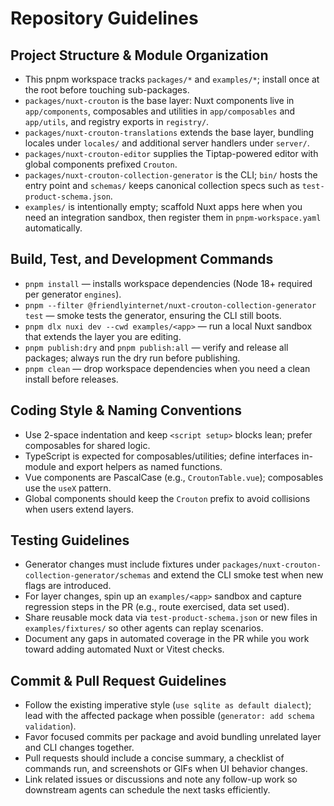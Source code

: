 # Repository Guidelines

## Project Structure & Module Organization
- This pnpm workspace tracks `packages/*` and `examples/*`; install once at the root before touching sub-packages.
- `packages/nuxt-crouton` is the base layer: Nuxt components live in `app/components`, composables and utilities in `app/composables` and `app/utils`, and registry exports in `registry/`.
- `packages/nuxt-crouton-translations` extends the base layer, bundling locales under `locales/` and additional server handlers under `server/`.
- `packages/nuxt-crouton-editor` supplies the Tiptap-powered editor with global components prefixed `Crouton`.
- `packages/nuxt-crouton-collection-generator` is the CLI; `bin/` hosts the entry point and `schemas/` keeps canonical collection specs such as `test-product-schema.json`.
- `examples/` is intentionally empty; scaffold Nuxt apps here when you need an integration sandbox, then register them in `pnpm-workspace.yaml` automatically.

## Build, Test, and Development Commands
- `pnpm install` — installs workspace dependencies (Node 18+ required per generator `engines`).
- `pnpm --filter @friendlyinternet/nuxt-crouton-collection-generator test` — smoke tests the generator, ensuring the CLI still boots.
- `pnpm dlx nuxi dev --cwd examples/<app>` — run a local Nuxt sandbox that extends the layer you are editing.
- `pnpm publish:dry` and `pnpm publish:all` — verify and release all packages; always run the dry run before publishing.
- `pnpm clean` — drop workspace dependencies when you need a clean install before releases.

## Coding Style & Naming Conventions
- Use 2-space indentation and keep `<script setup>` blocks lean; prefer composables for shared logic.
- TypeScript is expected for composables/utilities; define interfaces in-module and export helpers as named functions.
- Vue components are PascalCase (e.g., `CroutonTable.vue`); composables use the `useX` pattern.
- Global components should keep the `Crouton` prefix to avoid collisions when users extend layers.

## Testing Guidelines
- Generator changes must include fixtures under `packages/nuxt-crouton-collection-generator/schemas` and extend the CLI smoke test when new flags are introduced.
- For layer changes, spin up an `examples/<app>` sandbox and capture regression steps in the PR (e.g., route exercised, data set used).
- Share reusable mock data via `test-product-schema.json` or new files in `examples/fixtures/` so other agents can replay scenarios.
- Document any gaps in automated coverage in the PR while you work toward adding automated Nuxt or Vitest checks.

## Commit & Pull Request Guidelines
- Follow the existing imperative style (`use sqlite as default dialect`); lead with the affected package when possible (`generator: add schema validation`).
- Favor focused commits per package and avoid bundling unrelated layer and CLI changes together.
- Pull requests should include a concise summary, a checklist of commands run, and screenshots or GIFs when UI behavior changes.
- Link related issues or discussions and note any follow-up work so downstream agents can schedule the next tasks efficiently.
